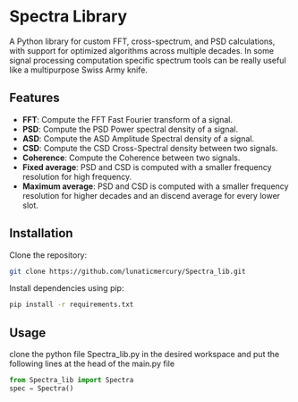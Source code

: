 # Spectra Library

A Python library for custom FFT, cross-spectrum, and PSD calculations, with support for optimized algorithms across multiple decades.
In some signal processing computation specific spectrum tools can be really useful like a multipurpose Swiss Army knife.

## Features
- **FFT**: Compute the FFT Fast Fourier transform of a signal.
- **PSD**: Compute the PSD Power spectral density of a signal.
- **ASD**:  Compute the ASD Amplitude Spectral density  of a signal.
- **CSD**:  Compute the CSD Cross-Spectral density  between two signals.
- **Coherence**:  Compute the Coherence between two signals.
- **Fixed average**: PSD and CSD  is computed with a smaller frequency resolution for high frequency.
- **Maximum average**: PSD and CSD  is computed with a smaller frequency resolution for higher decades and an discend average for every lower slot. 

## Installation

Clone the repository:
```bash
git clone https://github.com/lunaticmercury/Spectra_lib.git
```
Install dependencies using pip:
```bash
pip install -r requirements.txt
```

## Usage
clone the python file Spectra_lib.py in the desired workspace and put the following lines at the head of the main.py file

```python
from Spectra_lib import Spectra 
spec = Spectra()
```

